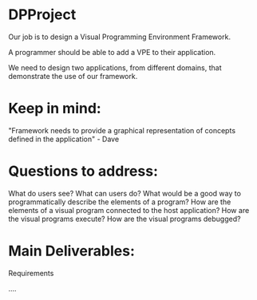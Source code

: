 # DPProject

Our job is to design a Visual Programming Environment Framework.

A programmer should be able to add a VPE to their application.

We need to design two applications, from different domains, that demonstrate
the use of our framework.

# Keep in mind:
"Framework needs to provide a graphical representation of concepts defined in the application" - Dave

# Questions to address:
What do users see?
What can users do?
What would be a good way to programmatically describe the elements of a program?
How are the elements of a visual program connected to the host application?
How are the visual programs execute?
How are the visual programs debugged?

# Main Deliverables:
Requirements

....
